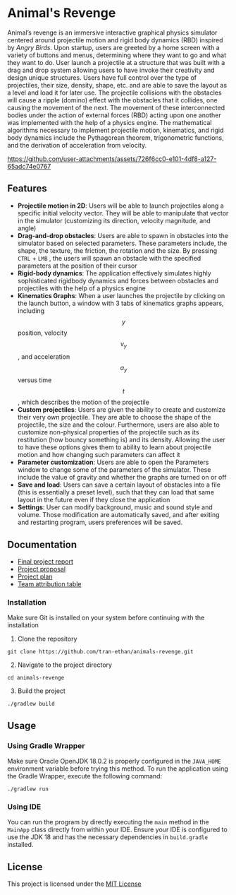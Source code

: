 # Animal's Revenge
Animal’s revenge is an immersive interactive graphical physics simulator centered around
projectile motion and rigid body dynamics (RBD) inspired by _Angry Birds_. Upon startup, users are greeted by a
home screen with a variety of buttons and menus, determining where they want to go and
what they want to do. User launch a projectile at a structure that was built with a drag
and drop system allowing users to have invoke their creativity and design unique structures.
Users have full control over the type of projectiles, their size, density, shape, etc. and are
able to save the layout as a level and load it for later use. The projectile collisions with the
obstacles will cause a ripple (domino) effect with the obstacles that it collides, one causing
the movement of the next. The movement of these interconnected bodies under the action of
external forces (RBD) acting upon one another was implemented with the help of a physics
engine. The mathematical algorithms necessary to implement projectile motion, kinematics,
and rigid body dynamics include the Pythagorean theorem, trigonometric functions, and the
derivation of acceleration from velocity.

https://github.com/user-attachments/assets/726f6cc0-e101-4df8-a127-65adc74e0767
## Features
- **Projectile motion in 2D**: Users will be able to launch projectiles along a specific initial
velocity vector. They will be able to manipulate that vector in the simulator
(customizing its direction, velocity magnitude, and angle)
- **Drag-and-drop obstacles**: Users are able to spawn in obstacles into the simulator based
on selected parameters. These parameters include, the shape, the texture, the friction,
the rotation and the size. By pressing `CTRL` + `LMB` , the users will spawn an obstacle
with the specified parameters at the position of their cursor
- **Rigid-body dynamics**: The application effectively simulates highly sophisticated rigidbody
dynamics and forces between obstacles and projectiles with the help of a physics
engine
- **Kinematics Graphs**: When a user launches the projectile by clicking on the launch button,
a window with 3 tabs of kinematics graphs appears, including $$y$$ position, velocity
$$v_y$$, and acceleration $$a_y$$ versus time $$t$$, which describes the motion of the projectile
- **Custom projectiles**: Users are given the ability to create and customize their very own
projectile. They are able to choose the shape of the projectile, the size and the colour.
Furthermore, users are also able to customize non-physical properties of the projectile
such as its restitution (how bouncy something is) and its density. Allowing the user
to have these options gives them to ability to learn about projectile motion and how
changing such parameters can affect it
- **Parameter customization**: Users are able to open the Parameters window to change
some of the parameters of the simulator. These include the value of gravity and whether
the graphs are turned on or off
- **Save and load**: Users can save a certain layout of obstacles into a file (this is essentially
a preset level), such that they can load that same layout in the future even if they
close the application
- **Settings**: User can modify background, music and sound style and volume. Those
modification are automatically saved, and after exiting and restarting program, users
preferences will be saved.

## Documentation
- [Final project report](documentation/MAZE-Animals-Revenge-Project-Report.pdf)
- [Project proposal](documentation/MAZE-Project-proposal.pdf)
- [Project plan](documentation/MAZE-Project-plan.pdf)
- [Team attribution table](documentation/MAZE-Attribution-Table.pdf)

### Installation
Make sure Git is installed on your system before continuing with the installation
1. Clone the repository
```shell
git clone https://github.com/tran-ethan/animals-revenge.git
```
2. Navigate to the project directory
```shell
cd animals-revenge
```
3. Build the project
```shell
./gradlew build
```

## Usage
### Using Gradle Wrapper
Make sure Oracle OpenJDK 18.0.2 is properly configured in the `JAVA_HOME` environment variable before trying this method. To run the application using the Gradle Wrapper, execute the following command:
```shell
./gradlew run
```

### Using IDE
You can run the program by directly executing the `main` method in the `MainApp` class directly from within your IDE. Ensure your IDE is configured to use the JDK 18 and has the necessary dependencies in `build.gradle` installed.

## License
This project is licensed under the [MIT License](LICENSE)
